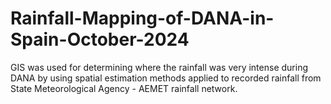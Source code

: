 # Rainfall-Mapping-of-DANA-in-Spain-October-2024
GIS was used for determining where the rainfall was very intense during DANA by using spatial estimation methods applied to recorded rainfall from State Meteorological Agency - AEMET rainfall network.
